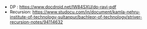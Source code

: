 * DP : https://www.docdroid.net/lW84SXU/dp-ravi-pdf
* Recursion: https://www.studocu.com/in/document/kamla-nehru-institute-of-technology-sultanpur/bachleor-of-technology/striver-recursion-notes/94114632

